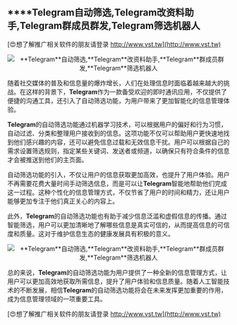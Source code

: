 ## ****Telegram**自动筛选,**Telegram**改资料助手,**Telegram**群成员群发,**Telegram**筛选机器人**

[😍想了解推广相关软件的朋友请登录 http://www.vst.tw](http://www.vst.tw)

 <center><img src="https://vst.tw/MP4/tuiguang/png/7.png" alt="**Telegram**自动筛选,**Telegram**改资料助手,**Telegram**群成员群发,**Telegram**筛选机器人"></center>

随着社交媒体的普及和信息量的爆炸增长，人们在处理信息时面临着越来越大的挑战。在这样的背景下，**Telegram**作为一款备受欢迎的即时通讯应用，不仅提供了便捷的沟通工具，还引入了自动筛选功能，为用户带来了更加智能化的信息管理体验。

**Telegram**的自动筛选功能通过机器学习技术，可以根据用户的偏好和行为习惯，自动过滤、分类和整理用户接收到的信息。这项功能不仅可以帮助用户更快速地找到他们感兴趣的内容，还可以避免信息过载和无效信息干扰。用户可以根据自己的需求设置筛选规则，指定某些关键词、发送者或频道，以确保只有符合条件的信息才会被推送到他们的主页面。

自动筛选功能的引入，不仅让用户的信息获取更加高效，也提升了用户体验。用户不再需要花费大量时间手动筛选信息，而是可以让**Telegram**智能地帮助他们完成这一过程。这种个性化的信息管理方式，不仅节省了用户的时间和精力，还让用户能够更加专注于他们真正关心的内容上。

此外，**Telegram**的自动筛选功能也有助于减少信息泛滥和虚假信息的传播。通过智能筛选，用户可以更加清晰地了解哪些信息是真实可信的，从而提高信息的可信度和质量。这对于维护信息生态的健康发展具有积极的意义。

 <center><img src="https://vst.tw/MP4/tuiguang/png/1.png" alt="**Telegram**自动筛选,**Telegram**改资料助手,**Telegram**群成员群发,**Telegram**筛选机器人"></center>

总的来说，**Telegram**的自动筛选功能为用户提供了一种全新的信息管理方式，让用户可以更加高效地获取所需信息，提升了用户体验和信息质量。随着人工智能技术的不断发展，相信**Telegram**的自动筛选功能将会在未来发挥更加重要的作用，成为信息管理领域的一项重要工具。

[😍想了解推广相关软件的朋友请登录 http://www.vst.tw](http://www.vst.tw)



